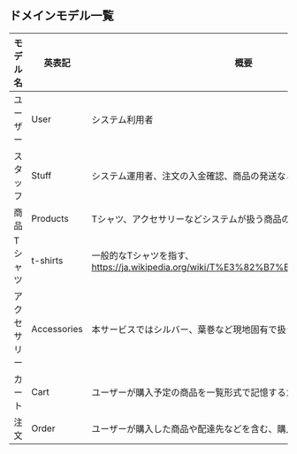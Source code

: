 ## ドメインモデル一覧

モデル名|英表記|概要
--|--|--
ユーザー|User|システム利用者
スタッフ|Stuff|システム運用者、注文の入金確認、商品の発送などを行う
商品|Products|Tシャツ、アクセサリーなどシステムが扱う商品の総称
Tシャツ|t-shirts|一般的なTシャツを指す、https://ja.wikipedia.org/wiki/T%E3%82%B7%E3%83%A3%E3%83%84
アクセサリー|Accessories|本サービスではシルバー、葉巻など現地固有で扱う小物を指します
カート|Cart|ユーザーが購入予定の商品を一覧形式で記憶するための管理領域
注文|Order|ユーザーが購入した商品や配達先などを含む、購入に係る内容のこと
